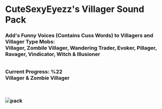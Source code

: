 # CuteSexyEyezz's Villager Sound Pack
<h3> Add's Funny Voices (Contains Cuss Words) to Villagers and Villager Type Mobs:<br>
  Villager, Zombile Villager, Wandering Trader, Evoker, Pillager, Ravager, Vindicator, Witch & Illusioner<br><br>
 
  Current Progress: %22<br>
  Villager & Zombie Villager

<br>
 
![pack](https://user-images.githubusercontent.com/84880814/120070274-918a3480-c081-11eb-9937-b7c8e1eb1f75.png)

